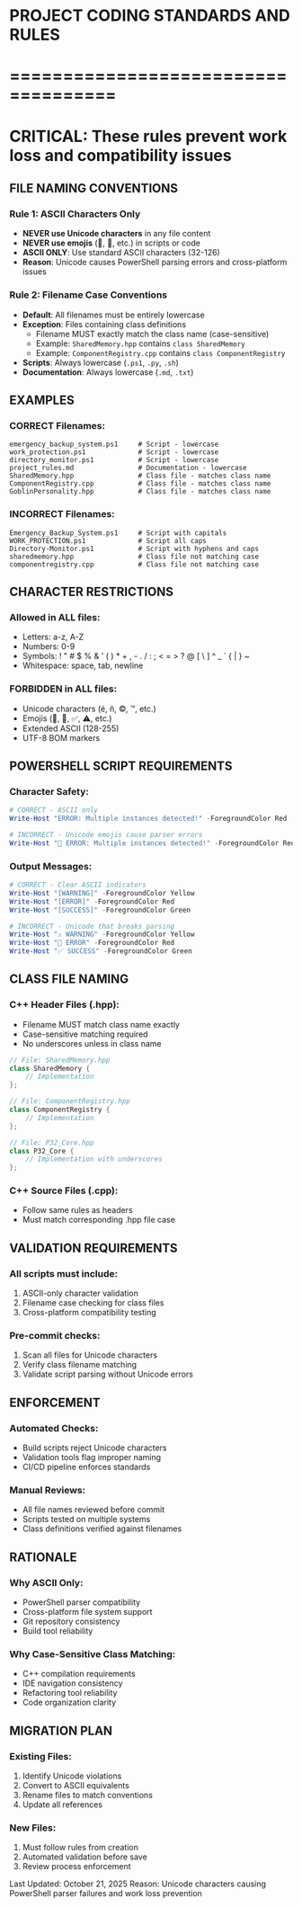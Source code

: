 # PROJECT CODING STANDARDS AND RULES
# ====================================
# CRITICAL: These rules prevent work loss and compatibility issues

## FILE NAMING CONVENTIONS

### Rule 1: ASCII Characters Only
- **NEVER use Unicode characters** in any file content
- **NEVER use emojis** (🚨, 📁, etc.) in scripts or code
- **ASCII ONLY**: Use standard ASCII characters (32-126)
- **Reason**: Unicode causes PowerShell parsing errors and cross-platform issues

### Rule 2: Filename Case Conventions
- **Default**: All filenames must be entirely lowercase
- **Exception**: Files containing class definitions
  - Filename MUST exactly match the class name (case-sensitive)
  - Example: `SharedMemory.hpp` contains `class SharedMemory`
  - Example: `ComponentRegistry.cpp` contains `class ComponentRegistry`
- **Scripts**: Always lowercase (`.ps1`, `.py`, `.sh`)
- **Documentation**: Always lowercase (`.md`, `.txt`)

## EXAMPLES

### CORRECT Filenames:
```
emergency_backup_system.ps1     # Script - lowercase
work_protection.ps1             # Script - lowercase  
directory_monitor.ps1           # Script - lowercase
project_rules.md                # Documentation - lowercase
SharedMemory.hpp                # Class file - matches class name
ComponentRegistry.cpp           # Class file - matches class name
GoblinPersonality.hpp           # Class file - matches class name
```

### INCORRECT Filenames:
```
Emergency_Backup_System.ps1     # Script with capitals
WORK_PROTECTION.ps1             # Script all caps
Directory-Monitor.ps1           # Script with hyphens and caps
sharedmemory.hpp                # Class file not matching case
componentregistry.cpp           # Class file not matching case
```

## CHARACTER RESTRICTIONS

### Allowed in ALL files:
- Letters: a-z, A-Z  
- Numbers: 0-9
- Symbols: ! " # $ % & ' ( ) * + , - . / : ; < = > ? @ [ \ ] ^ _ ` { | } ~
- Whitespace: space, tab, newline

### FORBIDDEN in ALL files:
- Unicode characters (é, ñ, ©, ™, etc.)
- Emojis (🚨, 📁, ✅, ⚠️, etc.)
- Extended ASCII (128-255)
- UTF-8 BOM markers

## POWERSHELL SCRIPT REQUIREMENTS

### Character Safety:
```powershell
# CORRECT - ASCII only
Write-Host "ERROR: Multiple instances detected!" -ForegroundColor Red

# INCORRECT - Unicode emojis cause parser errors  
Write-Host "🚨 ERROR: Multiple instances detected!" -ForegroundColor Red
```

### Output Messages:
```powershell
# CORRECT - Clear ASCII indicators
Write-Host "[WARNING]" -ForegroundColor Yellow
Write-Host "[ERROR]" -ForegroundColor Red  
Write-Host "[SUCCESS]" -ForegroundColor Green

# INCORRECT - Unicode that breaks parsing
Write-Host "⚠️ WARNING" -ForegroundColor Yellow
Write-Host "🚨 ERROR" -ForegroundColor Red
Write-Host "✅ SUCCESS" -ForegroundColor Green
```

## CLASS FILE NAMING

### C++ Header Files (.hpp):
- Filename MUST match class name exactly
- Case-sensitive matching required
- No underscores unless in class name

```cpp
// File: SharedMemory.hpp
class SharedMemory {
    // Implementation
};

// File: ComponentRegistry.hpp  
class ComponentRegistry {
    // Implementation
};

// File: P32_Core.hpp
class P32_Core {
    // Implementation with underscores
};
```

### C++ Source Files (.cpp):
- Follow same rules as headers
- Must match corresponding .hpp file case

## VALIDATION REQUIREMENTS

### All scripts must include:
1. ASCII-only character validation
2. Filename case checking for class files
3. Cross-platform compatibility testing

### Pre-commit checks:
1. Scan all files for Unicode characters
2. Verify class filename matching
3. Validate script parsing without Unicode errors

## ENFORCEMENT

### Automated Checks:
- Build scripts reject Unicode characters
- Validation tools flag improper naming
- CI/CD pipeline enforces standards

### Manual Reviews:
- All file names reviewed before commit
- Scripts tested on multiple systems
- Class definitions verified against filenames

## RATIONALE

### Why ASCII Only:
- PowerShell parser compatibility
- Cross-platform file system support
- Git repository consistency
- Build tool reliability

### Why Case-Sensitive Class Matching:
- C++ compilation requirements
- IDE navigation consistency  
- Refactoring tool reliability
- Code organization clarity

## MIGRATION PLAN

### Existing Files:
1. Identify Unicode violations
2. Convert to ASCII equivalents
3. Rename files to match conventions
4. Update all references

### New Files:
1. Must follow rules from creation
2. Automated validation before save
3. Review process enforcement

Last Updated: October 21, 2025
Reason: Unicode characters causing PowerShell parser failures and work loss prevention